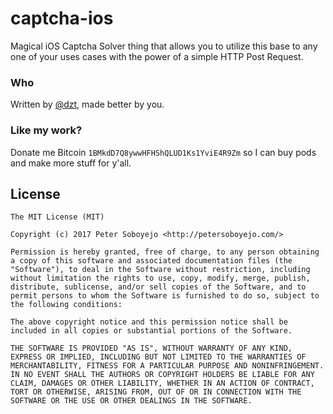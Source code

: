 # captcha-ios
Magical iOS Captcha Solver thing that allows you to utilize this base to any one of your uses cases with the power of a simple HTTP Post Request.

### Who
Written by <a href="http://petersoboyejo.com/">@dzt</a>, made better by you.

### Like my work?
Donate me Bitcoin `1BMkdD7Q8ywwHFHShQLUD1Ks1YviE4R9Zm` so I can buy pods and make more stuff for y'all.

## License

```
The MIT License (MIT)

Copyright (c) 2017 Peter Soboyejo <http://petersoboyejo.com/>

Permission is hereby granted, free of charge, to any person obtaining a copy of this software and associated documentation files (the "Software"), to deal in the Software without restriction, including without limitation the rights to use, copy, modify, merge, publish, distribute, sublicense, and/or sell copies of the Software, and to permit persons to whom the Software is furnished to do so, subject to the following conditions:

The above copyright notice and this permission notice shall be included in all copies or substantial portions of the Software.

THE SOFTWARE IS PROVIDED "AS IS", WITHOUT WARRANTY OF ANY KIND, EXPRESS OR IMPLIED, INCLUDING BUT NOT LIMITED TO THE WARRANTIES OF MERCHANTABILITY, FITNESS FOR A PARTICULAR PURPOSE AND NONINFRINGEMENT. IN NO EVENT SHALL THE AUTHORS OR COPYRIGHT HOLDERS BE LIABLE FOR ANY CLAIM, DAMAGES OR OTHER LIABILITY, WHETHER IN AN ACTION OF CONTRACT, TORT OR OTHERWISE, ARISING FROM, OUT OF OR IN CONNECTION WITH THE SOFTWARE OR THE USE OR OTHER DEALINGS IN THE SOFTWARE.
```
